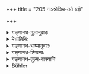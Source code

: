 +++
title = "205 नाऽश्रोत्रिय-तते यज्ञे"

+++

<details><summary>गङ्गानथ-मूलानुवादः</summary>

The Brāhmaṇa shall never eat at a sacrifice performed by one who has not learnt the Veda; or at one performed by a village-priest, or at one offered by a woman or a eunuch.—(205).
</details>

<details><summary>मेधातिथिः</summary>

तत्र भोजनम् एव तावद् अर्थित्वाद् यत्र कुत्रचित् प्राप्तं निषिध्यते । **अश्रोत्रियो** ऽनधीयानस् तेन **तते** प्रारब्धे **यज्ञ** ऋत्विग्भिर् वाश्रोत्रियैस् **तते न भुञ्जीत ब्राह्मणः** । **ग्रामयाजी** ग्रामयाजकस् तेन यत्र हूयते, यत्र च **स्त्री** होमं करोति । छान्दोग्ये हि स्त्रीणां गृह्यस्मृतिकारैर् अग्निहोत्रहोम उक्तो ऽतस् तं पश्यन् प्रतिषेधति । 

- अथ वा यत्र यज्ञे स्त्री प्रधानं भर्ता दारिद्र्यादिदोषैर् उपहतः स्त्री च सौदायिकेन धनेन ज्ञातिबलेन च दर्पिता तत्रायं प्रतिषेधः । 

- **क्लीबो** नपुंसकम् ॥ ४.२०५ ॥
</details>

<details><summary>गङ्गानथ-भाष्यानुवादः</summary>

The preceding verse has closed the section on Positive Duties; now begins the section on prohibitions (Negative Duties).

Among the various acts it is that of eating which is likely to be done at random,—food being what is sought after most; hence the text proceeds with prohibitions regarding the act of eating.

‘*Aśrotriya*,’ ‘*Non-śrotriya*,’ is *one who has not learnt the Veda*; at the sacrifice ‘*performed*’—undertaken—by him,—or at sacrifice at which the officiating priests are ignorant of the *Veda*—‘*the Brāhmaṇa shall not eat*.’

‘*Village-priest*,’—one who officiates as the priest of the entire village; where such a person, or a woman, offers the sacrifice.

In the *Chāndogya*, the authors of the *Gṛhya* -rules have described the performance of sacrifices by women, and it is in view of this that the text forbids eating at such sacrifices. Or, the prohibition may refer to that sacrifice at which the woman is the principal performer; her husband being beset with poverty and other disqualifications, and the woman being proud of the wealth acquired by her as dowry, or of the wealth possessed by her relations.

‘*Eunuch*’— wanting in masculinity.—(205)
</details>

<details><summary>गङ्गानथ-टिप्पन्यः</summary>

This verse is quoted in *Mitākṣarā* (on 3.290);—in *Madanapārijāta* (p. 944);—and in *Vīramitrodaya* (Āhnika, p. 494), which explains ‘*aśrotriyatate*’ as ‘that which is performed by such priests or sacrifices as are devoid of Vedic learning’; this prohibition must mean that one should not eat at such a sacrifice, even *after Agniṣomīya-Vapāyāga*; as regards the time before this, eating at a sacrifice is already forbidden by the general rule that ‘one should not eat the food belonging to one who has been initiated for a sacrificial performance’;—‘*grāmayājin*’ is one who performs sacrifices for groups of men; and one should not eat at a sacrifice where such a priest makes the offerings;—nor should one eat at a house where *Vaiśvadeva* and other offerings have been made by a woman; this must be taken as applying to cases where such priests are available, for where they are not available, even women fire permitted to make the offerings;—‘*klība*’ is ‘impotent’.

It is quoted in *Hemādri* (Śrāddha, p. 770);—and in *Prāyaścittaviveka* (p. 259), which adds the following notes—‘*aśrotrīya*’, one who has not learnt the Veda,—‘*grāmayājī*’, one who officiates as priest at the Śrāddha and other performances by several persons, or performs propitiatory rites for others; one should not go to a sacrifice where such a man happens to be the *Hotṛ*, priest.
</details>

<details><summary>गङ्गानथ-तुल्य-वाक्यानि</summary>

*Gautama* (17.11).—‘He shall keep away from honour at the hands of
unequals.’

*Āpastamba* (1.19.27).—‘The eunuch also.’

*Vaśiṣṭha* (14.14).—‘He shall not take part in ceremonies performed by
one who serves as the priest of many persons, or by one who initiates many persons.’
</details>

<details><summary>Bühler</summary>

205	A Brahmana must never eat (a dinner given) at a sacrifice that is offered by one who is not a Srotriya, by one who sacrifices for a multitude of men, by a woman, or by a eunuch.
</details>
